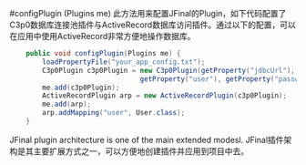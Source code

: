 #configPlugin (Plugins me)
此方法用来配置JFinal的Plugin，如下代码配置了C3p0数据库连接池插件与ActiveRecord数据库访问插件。通过以下的配置，可以在应用中使用ActiveRecord非常方便地操作数据库。

```java
	public void configPlugin(Plugins me) {
		loadPropertyFile("your_app_config.txt");
		C3p0Plugin c3p0Plugin = new C3p0Plugin(getProperty("jdbcUrl"), 
								getProperty("user"), getProperty("password"));
		me.add(c3p0Plugin);
		ActiveRecordPlugin arp = new ActiveRecordPlugin(c3p0Plugin);
		me.add(arp);
		arp.addMapping("user", User.class);
	}
```


JFinal plugin architecture is one of the main extended modesl.
JFinal插件架构是其主要扩展方式之一，可以方便地创建插件并应用到项目中去。


